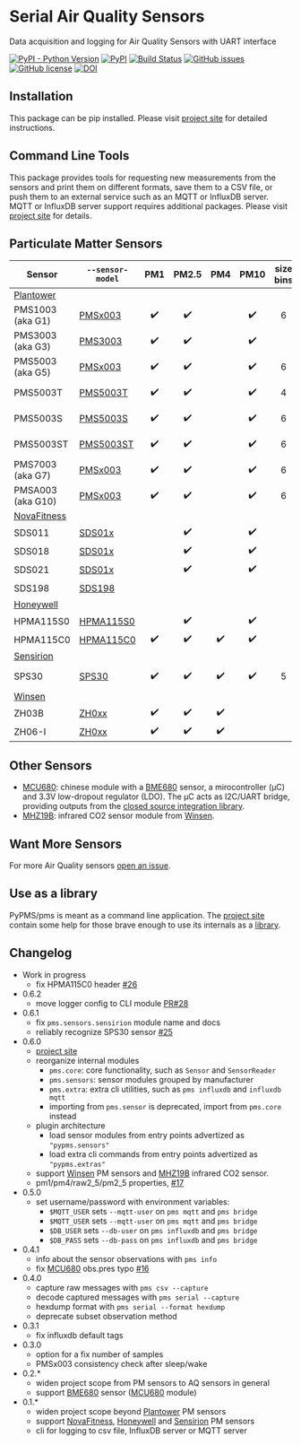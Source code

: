 # Serial Air Quality Sensors

Data acquisition and logging for Air Quality Sensors with UART interface

[![PyPI - Python Version](https://img.shields.io/pypi/pyversions/pypms)](https://pypi.org/project/pypms)
[![PyPI](https://img.shields.io/pypi/v/pypms)](https://pypi.org/project/pypms)
[![Build Status](https://github.com/avaldebe/PyPMS/actions/workflows/test.yml/badge.svg)](https://github.com/avaldebe/PyPMS/actions)
[![GitHub issues](https://img.shields.io/github/issues/avaldebe/PyPMS)](https://github.com/avaldebe/PyPMS/issues)
[![GitHub license](https://img.shields.io/github/license/avaldebe/PyPMS)](https://github.com/avaldebe/PyPMS/blob/master/LICENSE)
[![DOI](https://zenodo.org/badge/203110737.svg)](https://zenodo.org/badge/latestdoi/203110737)

[project site]: https://avaldebe.github.io/PyPMS

## Installation

This package can be pip installed.
Please visit [project site] for detailed instructions.

## Command Line Tools

This package provides tools for requesting new measurements from the sensors
and print them on different formats, save them to a CSV file,
or push them to an external service such as an MQTT or InfluxDB server.
MQTT or InfluxDB server support requires additional packages.
Please visit [project site] for details.

## Particulate Matter Sensors

| Sensor            | `--sensor-model` |  PM1  | PM2.5 |  PM4  | PM10  | size bins | Other                  | Tested |
| ----------------- | ---------------- | :---: | :---: | :---: | :---: | :-------: | ---------------------- | :----: |
| [Plantower]       |
| PMS1003 (aka G1)  | [PMSx003]        |   ✔️   |   ✔️   |       |   ✔️   |     6     |                        |        |
| PMS3003 (aka G3)  | [PMS3003]        |   ✔️   |   ✔️   |       |   ✔️   |           |                        |   ✔️    |
| PMS5003 (aka G5)  | [PMSx003]        |   ✔️   |   ✔️   |       |   ✔️   |     6     |                        |        |
| PMS5003T          | [PMS5003T]       |   ✔️   |   ✔️   |       |   ✔️   |     4     | temp. & rel.hum.       |   ✔️    |
| PMS5003S          | [PMS5003S]       |   ✔️   |   ✔️   |       |   ✔️   |     6     | HCHO concentration     |        |
| PMS5003ST         | [PMS5003ST]      |   ✔️   |   ✔️   |       |   ✔️   |     6     | HCHO, temp. & rel.hum. |        |
| PMS7003 (aka G7)  | [PMSx003]        |   ✔️   |   ✔️   |       |   ✔️   |     6     |                        |   ✔️    |
| PMSA003 (aka G10) | [PMSx003]        |   ✔️   |   ✔️   |       |   ✔️   |     6     |                        |   ✔️    |
| [NovaFitness]     |
| SDS011            | [SDS01x]         |       |   ✔️   |       |   ✔️   |           |                        |   ✔️    |
| SDS018            | [SDS01x]         |       |   ✔️   |       |   ✔️   |           |                        |        |
| SDS021            | [SDS01x]         |       |   ✔️   |       |   ✔️   |           |                        |        |
| SDS198            | [SDS198]         |       |       |       |       |           | PM100                  |   ✔️    |
| [Honeywell]       |
| HPMA115S0         | [HPMA115S0]      |       |   ✔️   |       |   ✔️   |           |                        |        |
| HPMA115C0         | [HPMA115C0]      |   ✔️   |   ✔️   |   ✔️   |   ✔️   |           |                        |   ✔️    |
| [Sensirion]       |
| SPS30             | [SPS30]          |   ✔️   |   ✔️   |   ✔️   |   ✔️   |     5     | typical particle size  |   ✔️    |
| [Winsen]          |
| ZH03B             | [ZH0xx]          |   ✔️   |   ✔️   |   ✔️   |       |           |                        |        |
| ZH06-I            | [ZH0xx]          |   ✔️   |   ✔️   |   ✔️   |       |           |                        |        |

[plantower]:  https://avaldebe.github.io/PyPMS/sensors/Plantower
[PMS3003]:    https://avaldebe.github.io/PyPMS/sensors/Plantower/#pms3003
[PMSx003]:    https://avaldebe.github.io/PyPMS/sensors/Plantower/#pmsx003
[PMS5003T]:   https://avaldebe.github.io/PyPMS/sensors/Plantower/#pms5003t
[PMS5003S]:   https://avaldebe.github.io/PyPMS/sensors/Plantower/#pms5003s
[PMS5003ST]:  https://avaldebe.github.io/PyPMS/sensors/Plantower/#pms5003st

[NovaFitness]:https://avaldebe.github.io/PyPMS/sensors/NovaFitness
[SDS01x]:     https://avaldebe.github.io/PyPMS/sensors/NovaFitness/#sds01x
[SDS198]:     https://avaldebe.github.io/PyPMS/sensors/NovaFitness/#sds198

[Honeywell]:  https://avaldebe.github.io/PyPMS/sensors/Honeywell
[HPMA115S0]:  https://avaldebe.github.io/PyPMS/sensors/Honeywell/#hpma115s0
[HPMA115C0]:  https://avaldebe.github.io/PyPMS/sensors/Honeywell/#hpma115c0

[Sensirion]:  https://avaldebe.github.io/PyPMS/sensors/Sensirion
[SPS30]:      https://avaldebe.github.io/PyPMS/sensors/Sensirion/#sps30

[Winsen]:     https://avaldebe.github.io/PyPMS/sensors/Winsen
[ZH0xx]:      https://avaldebe.github.io/PyPMS/sensors/Winsen/#zh0xx
[MHZ19B]:     https://avaldebe.github.io/PyPMS/sensors/Winsen/#mhz19b

## Other Sensors

- [MCU680]:
  chinese module with a [BME680] sensor, a mirocontroller (μC) and 3.3V low-dropout regulator (LDO).
  The μC acts as I2C/UART bridge, providing outputs from the [closed source integration library][BSEC].
- [MHZ19B]:
  infrared CO2 sensor module from [Winsen].

[MCU680]:   https://avaldebe.github.io/PyPMS/sensors/mcu680/#mcu680
[BME680]:   https://avaldebe.github.io/PyPMS/sensors/mcu680/#bme680
[BSEC]:     https://www.bosch-sensortec.com/software-tools/software/bsec/

## Want More Sensors

For more Air Quality sensors [open an issue][issue].

[issue]: https://github.com/avaldebe/PyPMS/issues

## Use as a library

PyPMS/pms is meant as a command line application.
The [project site] contain some help for those brave enough to use its internals as a [library].

[library]: https://avaldebe.github.io/PyPMS/library_usage

## Changelog

- Work in progress
  - fix HPMA115C0 header [#26](https://github.com/avaldebe/PyPMS/issues/26)
- 0.6.2
  - move logger config to CLI module [PR#28](https://github.com/avaldebe/PyPMS/pull/28)
- 0.6.1
  - fix `pms.sensors.sensirion` module name and docs
  - reliably recognize SPS30 sensor [#25](https://github.com/avaldebe/PyPMS/issues/25)
- 0.6.0
  - [project site]
  - reorganize internal modules
    - `pms.core`: core functionality, such as `Sensor` and `SensorReader`
    - `pms.sensors`: sensor modules grouped by manufacturer
    - `pms.extra`: extra cli utilities, such as `pms influxdb` and `influxdb mqtt`
    - importing from `pms.sensor` is deprecated, import from `pms.core` instead
  - plugin architecture
    - load sensor modules from entry points advertized as `"pypms.sensors"`
    - load extra cli commands from entry points advertized as `"pypms.extras"`
  - support [Winsen] PM sensors and [MHZ19B] infrared CO2 sensor.
  - pm1/pm4/raw2_5/pm2_5 properties, [#17](https://github.com/avaldebe/PyPMS/issues/17)
- 0.5.0
  - set username/password with environment variables:
    - `$MQTT_USER` sets `--mqtt-user` on `pms mqtt` and `pms bridge`
    - `$MQTT_USER` sets `--mqtt-user` on `pms mqtt` and `pms bridge`
    - `$DB_USER` sets `--db-user` on `pms influxdb` and `pms bridge`
    - `$DB_PASS` sets `--db-pass` on `pms influxdb` and `pms bridge`
- 0.4.1
  - info about the sensor observations with `pms info`
  - fix [MCU680] obs.pres typo [#16](https://github.com/avaldebe/PyPMS/issues/16)
- 0.4.0
  - capture raw messages with `pms csv --capture`
  - decode captured messages with `pms serial --capture`
  - hexdump format with `pms serial --format hexdump`
  - deprecate subset observation method
- 0.3.1
  - fix influxdb default tags
- 0.3.0
  - option for a fix number of samples
  - PMSx003 consistency check after sleep/wake
- 0.2.*
  - widen project scope from PM sensors to AQ sensors in general
  - support [BME680] sensor ([MCU680] module)
- 0.1.*
  - widen project scope beyond [Plantower] PM sensors
  - support [NovaFitness], [Honeywell] and [Sensirion] PM sensors
  - cli for logging to csv file, InfluxDB server or MQTT server

